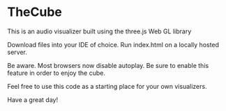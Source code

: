 # TheCube
This is an audio visualizer built using the three.js Web GL library

Download files into your IDE of choice. Run index.html on a locally hosted server. 

Be aware. Most browsers now disable autoplay. Be sure to enable this feature in order to enjoy the cube.

Feel free to use this code as a starting place for your own visualizers.

Have a great day!
